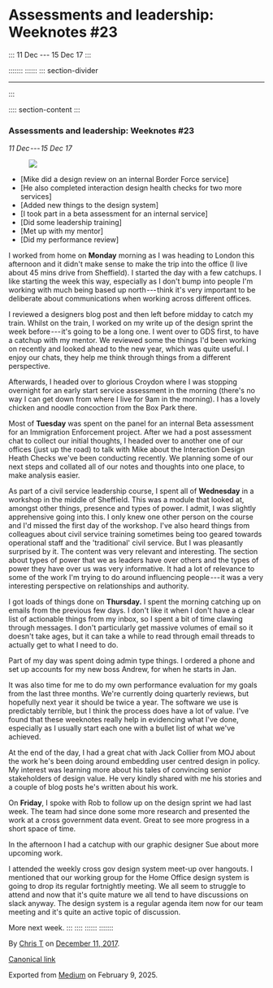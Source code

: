 <div>

# Assessments and leadership: Weeknotes #23 

</div>

::: 
11 Dec --- 15 Dec 17
:::

::::::: 
:::::: 
::: section-divider

------------------------------------------------------------------------
:::

:::: section-content
::: 
### Assessments and leadership: Weeknotes #23 

*11 Dec --- 15 Dec 17*

<figure id="a083" class="graf graf--figure graf-after--p">
<img
src="https://cdn-images-1.medium.com/max/800/1*r4U1rRf9t9_G-65mmHbGhw.gif"
class="graf-image" data-image-id="1*r4U1rRf9t9_G-65mmHbGhw.gif"
data-width="301" data-height="219" />
</figure>

-   [Mike did a design review on an internal Border Force
    service]
-   [He also completed interaction design health checks for two more
    services]
-   [Added new things to the design system]
-   [I took part in a beta assessment for an internal service]
-   [Did some leadership training]
-   [Met up with my mentor]
-   [Did my performance review]

I worked from home on **Monday** morning as I was heading to London this
afternoon and it didn't make sense to make the trip into the office (I
live about 45 mins drive from Sheffield). I started the day with a few
catchups. I like starting the week this way, especially as I don't bump
into people I'm working with much being based up north --- think it's
very important to be deliberate about communications when working across
different offices.

I reviewed a designers blog post and then left before midday to catch my
train. Whilst on the train, I worked on my write up of the design sprint
the week before --- it's going to be a long one. I went over to GDS
first, to have a catchup with my mentor. We reviewed some the things I'd
been working on recently and looked ahead to the new year, which was
quite useful. I enjoy our chats, they help me think through things from
a different perspective.

Afterwards, I headed over to glorious Croydon where I was stopping
overnight for an early start service assessment in the morning (there's
no way I can get down from where I live for 9am in the morning). I has a
lovely chicken and noodle concoction from the Box Park there.

Most of **Tuesday** was spent on the panel for an internal Beta
assessment for an Immigration Enforcement project. After we had a post
assessment chat to collect our initial thoughts, I headed over to
another one of our offices (just up the road) to talk with Mike about
the Interaction Design Heath Checks we've been conducting recently. We
planning some of our next steps and collated all of our notes and
thoughts into one place, to make analysis easier.

As part of a civil service leadership course, I spent all of
**Wednesday** in a workshop in the middle of Sheffield. This was a
module that looked at, amongst other things, presence and types of
power. I admit, I was slightly apprehensive going into this. I only knew
one other person on the course and I'd missed the first day of the
workshop. I've also heard things from colleagues about civil service
training sometimes being too geared towards operational staff and the
'traditional' civil service. But I was pleasantly surprised by it. The
content was very relevant and interesting. The section about types of
power that we as leaders have over others and the types of power they
have over us was very informative. It had a lot of relevance to some of
the work I'm trying to do around influencing people --- it was a very
interesting perspective on relationships and authority.

I got loads of things done on **Thursday.** I spent the morning catching
up on emails from the previous few days. I don't like it when I don't
have a clear list of actionable things from my inbox, so I spent a bit
of time clawing through messages. I don't particularly get massive
volumes of email so it doesn't take ages, but it can take a while to
read through email threads to actually get to what I need to do.

Part of my day was spent doing admin type things. I ordered a phone and
set up accounts for my new boss Andrew, for when he starts in Jan.

It was also time for me to do my own performance evaluation for my goals
from the last three months. We're currently doing quarterly reviews, but
hopefully next year it should be twice a year. The software we use is
predictably terrible, but I think the process does have a lot of value.
I've found that these weeknotes really help in evidencing what I've
done, especially as I usually start each one with a bullet list of what
we've achieved.

At the end of the day, I had a great chat with Jack Collier from MOJ
about the work he's been doing around embedding user centred design in
policy. My interest was learning more about his tales of convincing
senior stakeholders of design value. He very kindly shared with me his
stories and a couple of blog posts he's written about his work.

On **Friday**, I spoke with Rob to follow up on the design sprint we had
last week. The team had since done some more research and presented the
work at a cross government data event. Great to see more progress in a
short space of time.

In the afternoon I had a catchup with our graphic designer Sue about
more upcoming work.

I attended the weekly cross gov design system meet-up over hangouts. I
mentioned that our working group for the Home Office design system is
going to drop its regular fortnightly meeting. We all seem to struggle
to attend and now that it's quite mature we all tend to have discussions
on slack anyway. The design system is a regular agenda item now for our
team meeting and it's quite an active topic of discussion.

More next week.
:::
::::
::::::
:::::::

By [Chris T](https://medium.com/@ctdesign) on
[December 11, 2017](https://medium.com/p/5bbd21ce65e6).

[Canonical
link](https://medium.com/@ctdesign/assessments-and-leadership-weeknotes-21-5bbd21ce65e6)

Exported from [Medium](https://medium.com) on February 9, 2025.
